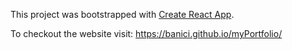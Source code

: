 This project was bootstrapped with [Create React App](https://github.com/facebook/create-react-app).

To checkout the website visit: https://banici.github.io/myPortfolio/
